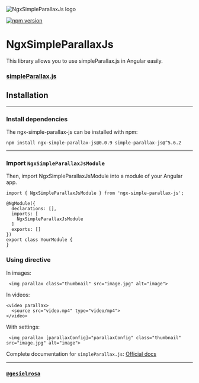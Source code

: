 ![NgxSimpleParallaxJs logo](https://gesiel.com/gesielrosa-libs/projects/ngx-simple-parallax-js/logo.png)

[![npm version](https://badge.fury.io/js/ngx-simple-parallax-js.svg)](https://www.npmjs.com/package/ngx-simple-parallax-js)

# NgxSimpleParallaxJs

This library allows you to use simpleParallax.js in Angular easily.

### [simpleParallax.js](https://github.com/geosigno/simpleParallax.js)

## Installation

<hr>

### Install dependencies

The ngx-simple-parallax-js can be installed with npm:

`npm install ngx-simple-parallax-js@0.0.9 simple-parallax-js@^5.6.2`

<hr>

### Import `NgxSimpleParallaxJsModule`

Then, import NgxSimpleParallaxJsModule into a module of your Angular app.

```
import { NgxSimpleParallaxJsModule } from 'ngx-simple-parallax-js';

@NgModule({
  declarations: [],
  imports: [
    NgxSimpleParallaxJsModule
  ]
  exports: []
})
export class YourModule {
}
```

### Using directive

In images:

```
 <img parallax class="thumbnail" src="image.jpg" alt="image">
```

In videos:

```
<video parallax>
  <source src="video.mp4" type="video/mp4">
</video>
```

With settings:

```
 <img parallax [parallaxConfig]="parallaxConfig" class="thumbnail" src="image.jpg" alt="image">
```

Complete documentation for `simpleParallax.js`: [Official docs](https://github.com/geosigno/simpleParallax.js#readme)

<hr>

### [`@gesielrosa`](https://github.com/gesielrosa)
